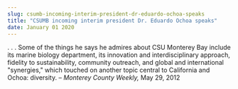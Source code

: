 ```yaml
---
slug: csumb-incoming-interim-president-dr-eduardo-ochoa-speaks
title: "CSUMB incoming interim president Dr. Eduardo Ochoa speaks"
date: January 01 2020
---
```


<p>. . . Some of the things he says he admires about CSU Monterey Bay include its marine biology department, its innovation and interdisciplinary approach, fidelity to sustainability, community outreach, and global and international "synergies," which touched on another topic central to California and Ochoa: diversity.  – <em>Monterey County Weekly,</em> May 29, 2012
</p>
